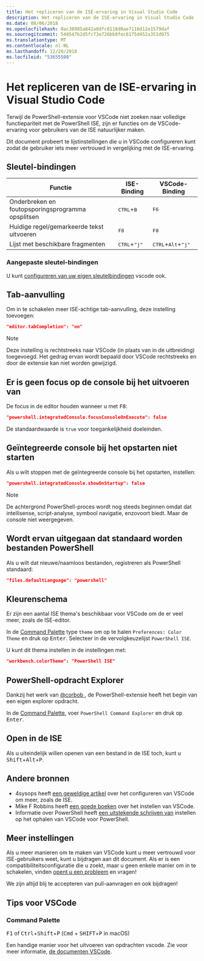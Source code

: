 ```yaml
---
title: Het repliceren van de ISE-ervaring in Visual Studio Code
description: Het repliceren van de ISE-ervaring in Visual Studio Code
ms.date: 08/06/2018
ms.openlocfilehash: 0ac38985a842a0dfc6118d0ae7116d12e1579daf
ms.sourcegitcommit: 548547b2d5fc73e726bb9fec6175d452a351d975
ms.translationtype: MT
ms.contentlocale: nl-NL
ms.lasthandoff: 12/20/2018
ms.locfileid: "53655508"
---
```

# <a name="how-to-replicate-the-ise-experience-in-visual-studio-code"></a>Het repliceren van de ISE-ervaring in Visual Studio Code

Terwijl de PowerShell-extensie voor VSCode niet zoeken naar volledige functiepariteit met de PowerShell ISE, zijn er functies om de VSCode-ervaring voor gebruikers van de ISE natuurlijker maken.

Dit document probeert te lijstinstellingen die u in VSCode configureren kunt zodat de gebruiker iets meer vertrouwd in vergelijking met de ISE-ervaring.

## <a name="key-bindings"></a>Sleutel-bindingen

| Functie                              | ISE-Binding                  | VSCode-Binding                              |
| ----------------                      | -----------                  | --------------                              |
| Onderbreken en foutopsporingsprogramma opsplitsen          | <kbd>CTRL</kbd>+<kbd>B</kbd> | <kbd>F6</kbd>                               |
| Huidige regel/gemarkeerde tekst uitvoeren | <kbd>F8</kbd>                | <kbd>F8</kbd>                               |
| Lijst met beschikbare fragmenten               | <kbd>CTRL</kbd>+<kbd>"j"</kbd> | <kbd>CTRL</kbd>+<kbd>Alt</kbd>+<kbd>"j"</kbd> |

### <a name="custom-key-bindings"></a>Aangepaste sleutel-bindingen

U kunt [configureren van uw eigen sleutelbindingen](https://code.visualstudio.com/docs/getstarted/keybindings#_custom-keybindings-for-refactorings) vscode ook.

## <a name="tab-completion"></a>Tab-aanvulling

Om in te schakelen meer ISE-achtige tab-aanvulling, deze instelling toevoegen:

```json
"editor.tabCompletion": "on"
```

> [!NOTE]
> Deze instelling is rechtstreeks naar VSCode (in plaats van in de uitbreiding) toegevoegd. Het gedrag ervan wordt bepaald door VSCode rechtstreeks en door de extensie kan niet worden gewijzigd.

## <a name="no-focus-on-console-when-executing"></a>Er is geen focus op de console bij het uitvoeren van

De focus in de editor houden wanneer u met <kbd>F8</kbd>:

```json
"powershell.integratedConsole.focusConsoleOnExecute": false
```

De standaardwaarde is `true` voor toegankelijkheid doeleinden.

## <a name="dont-start-integrated-console-on-startup"></a>Geïntegreerde console bij het opstarten niet starten

Als u wilt stoppen met de geïntegreerde console bij het opstarten, instellen:

```json
"powershell.integratedConsole.showOnStartup": false
```

> [!NOTE]
> De achtergrond PowerShell-proces wordt nog steeds beginnen omdat dat intellisense, script-analyse, symbool navigatie, enzovoort biedt. Maar de console niet weergegeven.

## <a name="assume-files-are-powershell-by-default"></a>Wordt ervan uitgegaan dat standaard worden bestanden PowerShell

Als u wilt dat nieuwe/naamloos bestanden, registreren als PowerShell standaard:

```json
"files.defaultLanguage": "powershell"
```

## <a name="color-scheme"></a>Kleurenschema

Er zijn een aantal ISE thema's beschikbaar voor VSCode om de er veel meer, zoals de ISE-editor.

In de [Command Palette] type `theme` om op te halen `Preferences: Color Theme` en druk op <kbd>Enter</kbd>.
Selecteer in de vervolgkeuzelijst `PowerShell ISE`.

U kunt dit thema instellen in de instellingen met:

```json
"workbench.colorTheme": "PowerShell ISE"
```

## <a name="powershell-command-explorer"></a>PowerShell-opdracht Explorer

Dankzij het werk van [ @corbob ](https://github.com/corbob), de PowerShell-extensie heeft het begin van een eigen explorer opdracht.

In de [Command Palette], voer `PowerShell Command Explorer` en druk op <kbd>Enter</kbd>.

## <a name="open-in-the-ise"></a>Open in de ISE

Als u uiteindelijk willen openen van een bestand in de ISE toch, kunt u <kbd>Shift</kbd>+<kbd>Alt</kbd>+<kbd>P</kbd>.

## <a name="other-resources"></a>Andere bronnen

- 4sysops heeft [een geweldige artikel](https://4sysops.com/archives/make-visual-studio-code-look-and-behave-like-powershell-ise/) over het configureren van VSCode om meer, zoals de ISE.
- Mike F Robbins heeft [een goede boeken](https://mikefrobbins.com/2017/08/24/how-to-install-visual-studio-code-and-configure-it-as-a-replacement-for-the-powershell-ise/) over het instellen van VSCode.
- Informatie over PowerShell heeft [een uitstekende schrijven van](https://www.learnpwsh.com/setup-vs-code-for-powershell/) instellen op het ophalen van VSCode voor PowerShell.

## <a name="more-settings"></a>Meer instellingen

Als u meer manieren om te maken van VSCode kunt u meer vertrouwd voor ISE-gebruikers weet, kunt u bijdragen aan dit document. Als er is een compatibiliteitsconfiguratie die u zoekt, maar u geen enkele manier om in te schakelen, vinden [opent u een probleem](https://github.com/PowerShell/vscode-powershell/issues/new/choose) en vragen!

We zijn altijd blij te accepteren van pull-aanvragen en ook bijdragen!

## <a name="vscode-tips"></a>Tips voor VSCode

### <a name="command-palette"></a>Command Palette

<kbd>F1</kbd> of <kbd>Ctrl</kbd>+<kbd>Shift</kbd>+<kbd>P</kbd> (<kbd>Cmd</kbd> + <kbd> SHIFT</kbd>+<kbd>P</kbd> in macOS)

Een handige manier voor het uitvoeren van opdrachten vscode.
Zie voor meer informatie, [de documenten VSCode](https://code.visualstudio.com/docs/getstarted/userinterface#_command-palette).

[Command Palette]: #command-palette
